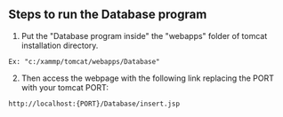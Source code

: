 ## Steps to run the Database program


1. Put the "Database program inside" the "webapps" folder of tomcat installation directory. 

```
Ex: "c:/xammp/tomcat/webapps/Database"
```

2. Then access the webpage with the following link replacing the PORT with your tomcat PORT:

```
http://localhost:{PORT}/Database/insert.jsp
```